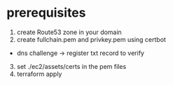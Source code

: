 # prerequisites

1. create Route53 zone in your domain
2. create fullchain.pem and privkey.pem using certbot
  + dns challenge -> register txt record to verify
3. set ./ec2/assets/certs in the pem files
4. terraform apply